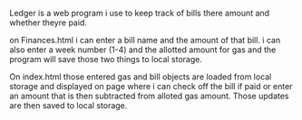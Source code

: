 Ledger is a web program i use to keep track of bills there amount and whether theyre paid.

on Finances.html i can enter a bill name and the amount of that bill. i can also enter a week number (1-4) and the allotted amount for gas and the program will save those two things to local storage.

On index.html those entered gas and bill objects are loaded from local storage and displayed on page where i can check off the bill if paid or enter an amount that is then subtracted from alloted gas amount. Those updates are then saved to local storage.
